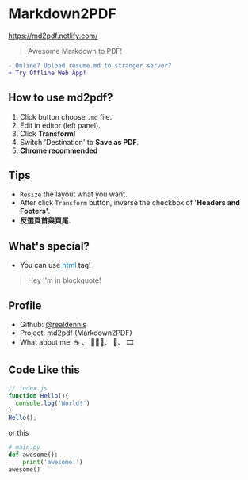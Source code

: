 # Markdown2PDF 
https://md2pdf.netlify.com/
> Awesome Markdown to PDF!
```diff
- Online? Upload resume.md to stranger server?
+ Try Offline Web App!
```

## How to use md2pdf?
1. Click button choose `.md` file.
2. Edit in editor (left panel).
3. Click **Transform**!
4. Switch 'Destination' to **Save as PDF**.
4. **Chrome recommended**

## Tips
- `Resize` the layout what you want.
- After click `Transform` button, inverse the checkbox of **'Headers and Footers'**. 
- **反選頁首與頁尾**.

## What's special?
- You can use <span style="color:#0984e3">html</span> tag!
<blockquote>Hey I'm in blockquote!</blockquote>

## Profile
- Github: [@realdennis](https://github.com/realdennis)
- Project: md2pdf (Markdown2PDF)
- What about me: ☕ 、 👨🏻‍💻️、 🍕、 🎞️

## Code Like this
```javascript
// index.js
function Hello(){
  console.log('World!')
}
Hello();
```

or this

```python
# main.py
def awesome():
    print('awesome!')
awesome()
```

